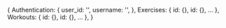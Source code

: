 {
    Authentication: {
        user_id: '',
        username: '',
    },
    Exercises: {
       id: {},
       id: {},
       ...
    },
    Workouts: {
       id: {},
       id: {},
       ...
    },
}
